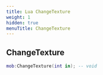 ```yaml
---
title: Lua ChangeTexture
weight: 1
hidden: true
menuTitle: ChangeTexture
---
```

## ChangeTexture
```lua
mob:ChangeTexture(int in); -- void
```